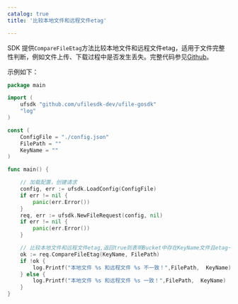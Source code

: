 ```yaml
---
catalog: true  
title: '比较本地文件和远程文件etag'

---
```

SDK 提供`CompareFileEtag`方法比较本地文件和远程文件etag，适用于文件完整性判断，例如文件上传、下载过程中是否发生丢失。完整代码参见[Github](https://github.com/ufilesdk-dev/ufile-gosdk/blob/master/file.go)。

示例如下：

<div class="copyable" markdown="1">

```go
package main

import (
	ufsdk "github.com/ufilesdk-dev/ufile-gosdk"
	"log"
)

const (
	ConfigFile = "./config.json"
	FilePath = ""
	KeyName = ""
)

func main() {

	// 加载配置，创建请求
	config, err := ufsdk.LoadConfig(ConfigFile)
	if err != nil {
		panic(err.Error())
	}
	req, err := ufsdk.NewFileRequest(config, nil)
	if err != nil {
		panic(err.Error())
	}

	// 比较本地文件和远程文件etag,返回true则表明Bucket中存在KeyName文件且etag一致，返回false则表示Bucket不存在KeyName文件或KeyName文件存在但etag不一致
	ok := req.CompareFileEtag(KeyName, FilePath)
	if !ok {
		log.Printf("本地文件 %s 和远程文件 %s 不一致！",FilePath,  KeyName)
	} else {
		log.Printf("本地文件 %s 和远程文件 %s 一致！",FilePath,  KeyName)
	}
}

```
</div>
